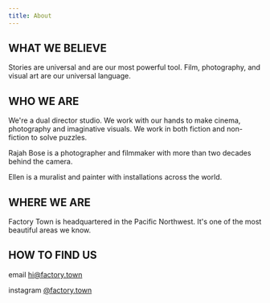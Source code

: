 ```yaml
---
title: About
---
```


## WHAT WE BELIEVE

Stories are universal and are our most powerful tool. Film, photography, and visual art are our universal language.

## WHO WE ARE

We're a dual director studio. We work with our hands to make cinema, photography and  imaginative visuals. We work in both fiction and non-fiction to solve puzzles.

Rajah Bose is a photographer and filmmaker with more than two decades behind the camera.

Ellen is a muralist and painter with installations across the world.

## WHERE WE ARE

Factory Town is headquartered in the Pacific Northwest. It's one of the most beautiful areas we know.

## HOW TO FIND US

email  [hi@factory.town](mailto:'hi@factory.town')

instagram [@factory.town](http://instagram.com/factory.town)